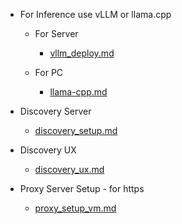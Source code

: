 
- For Inference use vLLM or llama.cpp 
    - For Server 
        - [vllm_deploy.md](vllm_deploy.md)

    - For PC
        - [llama-cpp.md](../local/llama-cpp.md) 

    
- Discovery Server
    - [discovery_setup.md](discovery_setup.md)

- Discovery UX
    - [discovery_ux.md](discovery_ux.md)

- Proxy Server Setup - for https
    - [proxy_setup_vm.md](proxy_setup_vm.md)
